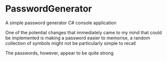 # PasswordGenerator
A simple password generator C# console application

One of the potential changes that immediately came to my mind that could be implemented is making a password easier to memorise, a random collection of symbols might not be particularly simple to recall

The passwords, however, appear to be quite strong 
